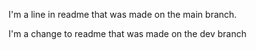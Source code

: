 I'm a line in readme that was made on the main branch.

I'm a change to readme that was made on the dev branch
